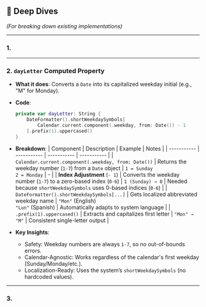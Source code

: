 ## 🧠 Deep Dives
*(For breaking down existing implementations)*

---

### 1. 

---

### 2. `dayLetter` Computed Property
- **What it does**:
	Converts a `Date` into its capitalized weekday initial (e.g., "M" for Monday).

- **Code**:
	```swift
	private var dayLetter: String {
		DateFormatter().shortWeekdaySymbols[
			Calendar.current.component(.weekday, from: Date()) - 1
		].prefix(1).uppercased()
	}

- **Breakdown**:
	| Component | Description | Example | Notes |
	| ----------- | ----------- | ----------- | ----------- |
	| `Calendar.current.component(.weekday, from: Date())` | Returns the weekday number (`1-7`) from a `Date` object | `1 = Sunday`<br>`2 = Monday` | - |
	| **Index Adjustment** (`- 1`) | Converts the weekday number (`1-7`) to a zero-based index (`0-6`) | `1 (Sunday) → 0` | Needed because `shortWeekdaySymbols` uses 0-based indices (`0-6`) |
	| `DateFormatter().shortWeekdaySymbols[...]` | Gets localized abbreviated weekday name | `"Mon"` (English)<br>`"Lun"` (Spanish) | Automatically adapts to system language |
	| `.prefix(1).uppercased()` | Extracts and capitalizes first letter | `"Mon" → "M"` | Consistent single-letter output |

- **Key Insights**:
	- Safety:
		Weekday numbers are always `1-7`, so no out-of-bounds errors.
	- Calendar-Agnostic:
		Works regardless of the calendar's first weekday (Sunday/Monday/etc.).
	- Localization-Ready:
	Uses the system’s `shortWeekdaySymbols` (no hardcoded values).


---

### 3. 